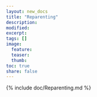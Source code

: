 ```yaml
---
layout: new_docs
title: "Reparenting"
description:
modified:
excerpt:
tags: []
image:
  feature:
  teaser:
  thumb:
toc: true
share: false
---
```


{% include doc/Reparenting.md %}
